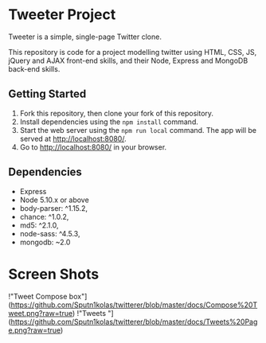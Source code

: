 # Tweeter Project

Tweeter is a simple, single-page Twitter clone.

This repository is code for a project modelling twitter using HTML, CSS, JS, jQuery and AJAX front-end skills, and their Node, Express and MongoDB back-end skills.

## Getting Started

1. Fork this repository, then clone your fork of this repository.
2. Install dependencies using the `npm install` command.
3. Start the web server using the `npm run local` command. The app will be served at <http://localhost:8080/>.
4. Go to <http://localhost:8080/> in your browser.

## Dependencies

- Express
- Node 5.10.x or above
- body-parser: ^1.15.2,
- chance: ^1.0.2,
- md5: ^2.1.0,
- node-sass: ^4.5.3,
- mongodb: ~2.0

# Screen Shots
!"Tweet Compose box"](https://github.com/Sputn1kolas/twitterer/blob/master/docs/Compose%20Tweet.png?raw=true)
!"Tweets "](https://github.com/Sputn1kolas/twitterer/blob/master/docs/Tweets%20Page.png?raw=true)